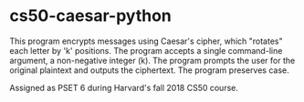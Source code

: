 # cs50-caesar-python
This program encrypts messages using Caesar's cipher, which "rotates" each letter by 'k' positions. The program accepts a single command-line argument, a non-negative integer (k). The program prompts the user for the original plaintext and outputs the ciphertext. The program preserves case.

Assigned as PSET 6 during Harvard's fall 2018 CS50 course.
